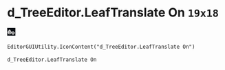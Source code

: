 # d_TreeEditor.LeafTranslate On `19x18`
<img src="/img/d_TreeEditor.LeafTranslate%20On.png" width=19 height=18>

``` CSharp
EditorGUIUtility.IconContent("d_TreeEditor.LeafTranslate On")
```
```
d_TreeEditor.LeafTranslate On
```
